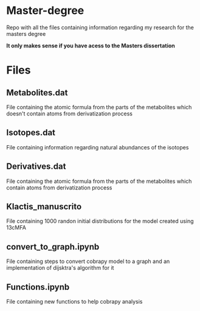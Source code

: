 # Master-degree
Repo with all the files containing information regarding my research for the masters degree

**It only makes sense if you have acess to the Masters dissertation**

# Files
## Metabolites.dat
File containing the atomic formula from the parts of the metabolites which doesn't contain atoms from derivatization process

## Isotopes.dat
File containing information regarding natural abundances of the isotopes

## Derivatives.dat
File containing the atomic formula from the parts of the metabolites which contain atoms from derivatization process

## Klactis_manuscrito
File containing 1000 randon initial distributions for the model created using 13cMFA

## convert_to_graph.ipynb
File containing steps to convert cobrapy model to a graph and an implementation of dijsktra's algorithm for it

## Functions.ipynb
File containing new functions to help cobrapy analysis
